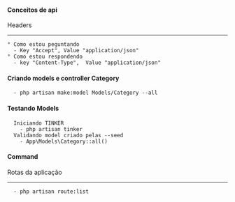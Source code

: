 
#### Conceitos de api
Headers
______
````
° Como estou peguntando
  - Key "Accept", Value "application/json" 
° Como estou respondendo
  - key "Content-Type",  Value "application/json" 
````

#### Criando models e controller Category
````
  - php artisan make:model Models/Category --all
```` 

#### Testando Models
````
  Iniciando TINKER
    - php artisan tinker
  Validando model criado pelas --seed
    - App\Models\Category::all()
````

#### Command
Rotas da aplicação 
______
````
  - php artisan route:list
````
